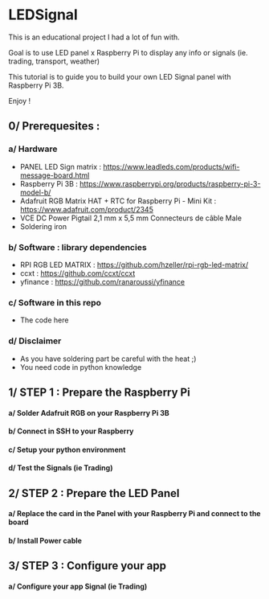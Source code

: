 # LEDSignal
This is an educational project I had a lot of fun with.

Goal is to use LED panel x Raspberry Pi to display any info or signals (ie. trading, transport, weather)

This tutorial is to guide you to build your own LED Signal panel with Raspberry Pi 3B.

Enjoy !

## 0/ Prerequesites :

### a/ Hardware

- PANEL LED Sign matrix : https://www.leadleds.com/products/wifi-message-board.html
- Raspberry Pi 3B : https://www.raspberrypi.org/products/raspberry-pi-3-model-b/
- Adafruit RGB Matrix HAT + RTC for Raspberry Pi - Mini Kit : https://www.adafruit.com/product/2345
- VCE DC Power Pigtail 2,1 mm x 5,5 mm Connecteurs de câble Male
- Soldering iron

### b/ Software : library dependencies
- RPI RGB LED MATRIX : https://github.com/hzeller/rpi-rgb-led-matrix/
- ccxt : https://github.com/ccxt/ccxt
- yfinance : https://github.com/ranaroussi/yfinance

### c/ Software in this repo
- The code here

### d/ Disclaimer
- As you have soldering part be careful with the heat ;)
- You need code in python knowledge

## 1/ STEP 1 : Prepare the Raspberry Pi

#### a/ Solder Adafruit RGB on your Raspberry Pi 3B

#### b/ Connect in SSH to your Raspberry

#### c/ Setup your python environment

#### d/ Test the Signals (ie Trading)

## 2/ STEP 2 : Prepare the LED Panel

#### a/ Replace the card in the Panel with your Raspberry Pi and connect to the board

#### b/ Install Power cable

## 3/ STEP 3 : Configure your app

#### a/ Configure your app Signal (ie Trading)
